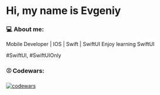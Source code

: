 <h1 align="left">Hi, my name is Evgeniy</h1>
<h3 align="left">💻 About me:</h3>

Mobile Developer | IOS | Swift | SwiftUI
Enjoy learning SwiftUI

#SwiftUI, #SwiftUIOnly

<h3 align="left">⚾️ Codewars:</h3>


[![codewars](https://www.codewars.com/users/EKukarskiy/badges/large)](https://www.codewars.com/EKukarskiy/username)

